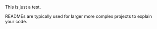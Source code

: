 This is just a test. 

READMEs are typically used for larger more complex projects to explain your code. 
